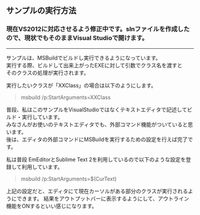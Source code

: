 ## サンプルの実行方法
### 現在VS2012に対応させるよう修正中です。slnファイルを作成したので、現状でもそのままVisual Studioで開けます。
***

サンプルは、MSBuildでビルドし実行できるようになっています。  
実行する際、ビルドして出来上がったEXEに対して引数でクラス名を渡すと  
そのクラスの処理が実行されます。  

実行したいクラスが「XXClass」の場合は以下のようにします。  
> msbuild /p:StartArguments=XXClass

普段、私はこのサンプルをVisualStudioではなくテキストエディタで記述してビルド・実行しています。  
みなさんがお使いのテキストエディタでも、外部コマンド機能がついていると思います。  
後は、エディタの外部コマンドにMSBuildを実行するための設定を行えば完了です。  

私は普段 EmEditorとSublime Text 2を利用しているので以下のような設定を登録して利用しています。  
> msbuild /p:StartArguments=$(CurText)

上記の設定だと、エディタにて現在カーソルがある部分のクラスが実行されるようにできます。
結果をアウトプットバーに表示するようにして、アウトライン機能をONするといい感じになります。


